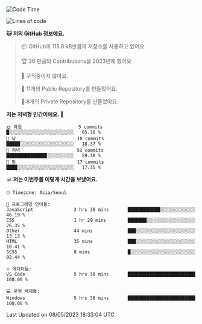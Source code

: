   <!--START_SECTION:waka-->
![Code Time](http://img.shields.io/badge/Code%20Time-19%20hrs%2024%20mins-blue)

![Lines of code](https://img.shields.io/badge/%EC%A0%80%EB%8A%94%20%EC%97%AC%ED%83%9C%EA%B9%8C%EC%A7%80%20-3.5%20million%20%EC%A4%84%EC%9D%98%20%EC%BD%94%EB%93%9C%EB%A5%BC%20%EC%9E%91%EC%84%B1%ED%96%88%EC%96%B4%EC%9A%94.-blue)

**🐱 저의 GitHub 정보에요.** 

> 📦 GitHub의 115.8 kB만큼의 저장소를 사용하고 있어요. 
 > 
> 🏆 36 만큼의 Contributions을 2023년에 했어요
 > 
> 🚫 구직중이지 않아요.
 > 
> 📜 11개의 Public Repository를 만들었어요. 
 > 
> 🔑 8개의 Private Repository를 만들었어요. 
 > 
**저는 저녁형 인간이에요. 🦉** 

```text
🌞 아침                     5 commits           █░░░░░░░░░░░░░░░░░░░░░░░░   05.10 % 
🌆 낮　                     18 commits          █████░░░░░░░░░░░░░░░░░░░░   18.37 % 
🌃 저녁                     58 commits          ███████████████░░░░░░░░░░   59.18 % 
🌙 밤　                     17 commits          ████░░░░░░░░░░░░░░░░░░░░░   17.35 % 
```


📊 **저는 이번주를 이렇게 시간을 보냈어요.** 

```text
🕑︎ Timezone: Asia/Seoul

💬 프로그래밍 언어들: 
JavaScript               2 hrs 36 mins       ████████████░░░░░░░░░░░░░   46.19 % 
CSS                      1 hr 29 mins        ███████░░░░░░░░░░░░░░░░░░   26.35 % 
Other                    44 mins             ███░░░░░░░░░░░░░░░░░░░░░░   13.13 % 
HTML                     35 mins             ███░░░░░░░░░░░░░░░░░░░░░░   10.41 % 
SCSS                     8 mins              █░░░░░░░░░░░░░░░░░░░░░░░░   02.44 % 

🔥 에디터들: 
VS Code                  5 hrs 38 mins       █████████████████████████   100.00 % 

💻 운영 체제들: 
Windows                  5 hrs 38 mins       █████████████████████████   100.00 % 
```


 Last Updated on 08/05/2023 18:33:04 UTC
<!--END_SECTION:waka-->
